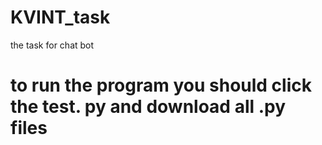 # KVINT_task
the task for chat bot
# to run the program you should click the test. py and download all .py files 
